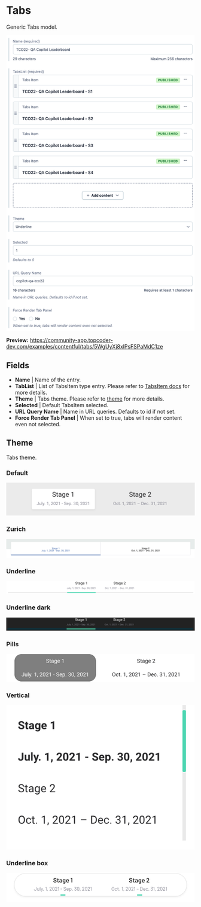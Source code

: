 # Tabs

Generic Tabs model.

![screenshot](./pics/Tabs/screenshot.png)

**Preview:** https://community-app.topcoder-dev.com/examples/contentful/tabs/5WgUyXj8xlPsFSPaMdC1ze

## Fields

- **Name** | Name of the entry.
- **TabList** | List of TabsItem type entry. Please refer to [TabsItem docs](./TabsItem.md) for more details.
- **Theme** | Tabs theme. Please refer to [theme](#theme) for more details.
- **Selected** | Default TabsItem selected.
- **URL Query Name** | Name in URL queries. Defaults to id if not set.
- **Force Render Tab Panel** | When set to true, tabs will render content even not selected.

## Theme

Tabs theme.

### Default

![default](./pics/Tabs/default.png)

### Zurich

![zurich](./pics/Tabs/zurich.png)

### Underline

![underline](./pics/Tabs/underline.png)

### Underline dark

![underline-dark](./pics/Tabs/underline-dark.png)

### Pills

![pills](./pics/Tabs/pills.png)

### Vertical

![vertical](./pics/Tabs/vertical.png)

### Underline box

![underline-box](./pics/Tabs/underline-box.png)
